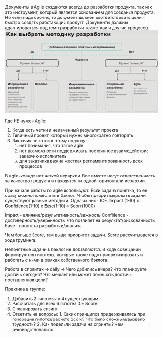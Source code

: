 Документы в Agile создаются всегда до разработки продукта, так как это инструмент, который является основанием для создания продукта. Но если надо срочно, то документ должен соответствовать цели - быстро создать работающий продукт. Документы должны адаптироваться под темп разработки также, как и другие процессы.
![](attachments/Pasted%20image%2020240328064512.png)

Где НЕ нужен Agile:
1. Когда есть четки и неизменный результат проекта
2. Типичный проект, который нужно многократно повторять
3. Заказчик не готов к этому подходу:
	1. нет понимания, что такое agile
	2. нет возможности поддерживать постоянное взаимодействие заказчик-исполнитель
	3. для заказчика важна жесткая регламентированность всех процессов

В agile-коанде нет четкой иерархии. Все вместе несут ответственность за качество продукта и находятся на одной горизонтали иерархии.

При начале работы по agile используют. Если задача понятна, то ее сразу можно поместить в бэклог. Чтобы приоритизировать задачи существуют разные методики. Одна из них - ICE. 
**I**mpact (1-10) x **C**onfidence(1-10) x **E**ase(1-10) = Score(1000)

Impact - влияние/результативность/важность
Confidence - достоверность/уверенность, что повлияет на результат/рискованность
Ease - простота разработки/анализа

Чем больше Score, тем выше приоритет задачи. Score рассчитывается в ходе груминга.

Непонятные задачи в бэклог не добавляются. В ходе совещаний формируются гипотезы, которые также надо приоритизировать и работать с ними в рамках собственного бэклога.

Работа в спринтах -> daily -> Чего добились вчера? Что планируете достичь сегодня? Что мешает или может помешать достичь поставленной цели?

Практика в группе:
1. Добавить 2 гипотезы к 4 существующим
2. Рассчитать для всех 6 гипотез ICE Score
3. Спланировать спринт
4. Ответить на вопросы: 1. Каких принципов придерживались при генерации гипотез/расчете Score? Что было сложным/вызвало трудности? 2. Как поделили задачи на спринты? Чем руководствовались.